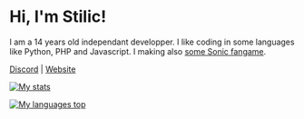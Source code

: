 # Hi, I'm Stilic!
I am a 14 years old independant developper.
I like coding in some languages like Python, PHP and Javascript.
I making also [some Sonic fangame](https://gamejolt.com/@Stylix58/games).

[Discord](https://stilic.ynh.fr/discord) | [Website](https://stilic.ynh.fr)

[![My stats](https://github-readme-stats.vercel.app/api?username=Stilic&hide_title=true&theme=dark)](https://github.com/anuraghazra/github-readme-stats)

[![My languages top](https://github-readme-stats.vercel.app/api/top-langs/?username=Stilic&hide_title=true&theme=dark)](https://github.com/anuraghazra/github-readme-stats)
